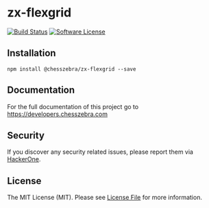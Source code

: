 # zx-flexgrid

[![Build Status][ico-travis]][link-travis]
[![Software License][ico-license]](LICENSE.md)

## Installation
```
npm install @chesszebra/zx-flexgrid --save
```

## Documentation

For the full documentation of this project go to https://developers.chesszebra.com

## Security

If you discover any security related issues, please report them via [HackerOne][link-hackerone].

## License

The MIT License (MIT). Please see [License File](LICENSE.md) for more information.

[ico-license]: https://img.shields.io/badge/license-MIT-brightgreen.svg?style=flat-square
[ico-travis]: https://img.shields.io/travis/chesszebra/zx-flexgrid/master.svg?style=flat-square

[link-travis]: https://travis-ci.org/chesszebra/zx-flexgrid
[link-hackerone]: https://hackerone.com/chesszebra
